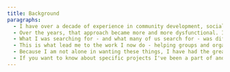 ```yaml
---
title: Background
paragraphs:
  - I have over a decade of experience in community development, social enterprise and cooperative/collective organizing. My work has focused on feminist sexual health, migrant support and justice, fair housing and community wellbeing. Like most people working in social justice movements, my choice to become involved was a gut-level, intuitive one. I believe in social inclusion and in justice, and the disregard for these principles in our society made me angry, so I became an activist.
  - Over the years, that approach became more and more dysfunctional. I became one of the many burned-out, heartbroken and disassociated political activists - and, for all of my exhaustion and disillusionment, I hadn't even accomplished any of my alleged aims! In my desperation, I began to question the strategies, attitudes and norms of the nonprofit sector and political activism. Clearly there was a big disjuncture between the ways and the means being employed - I knew that toxic organisations, burn out and exhaustion weren't going to build the world we want. I felt, intuitively, that there were other ways, but I didn't know what they were or where to find them.
  - What I was searching for - and what many of us search for - was different ways of organising, ways that affirmed wellness and resiliency, ways that were creative and healthy, ways that celebrated difference, shared resources and built joy in us even as we confronted the violent and painful parts of our world. I didn't want to have to choose between my own wellbeing and the wellbeing of my community, because I don't think those are separate things. I wanted ways of organizing that came out of indigenous and of colour feminism; out of crip theory and the disability justice movement; out of working-class and undocumented people's experiences. I wanted a movement that nourished and built up its participants, instead of draining them and burning them out. I wanted group collaboration that felt good in my body, in my relationships and in my community. I decided to devote my time and energy to learning about and building systems where these values can take root.
  - This is what lead me to the work I now do - helping groups and organizations imagine and design practices, systems and cultures that promote wellness, cooperation, creativity and resiliency.
  - Because I am not alone in wanting these things, I have had the great privilege of being community-educated and learning from a lot of rad people and organisations. You can see a list of them here.
  - If you want to know about specific projects I've been a part of and ways in which I've been trained, you can see a detailed CV here.
---
```

